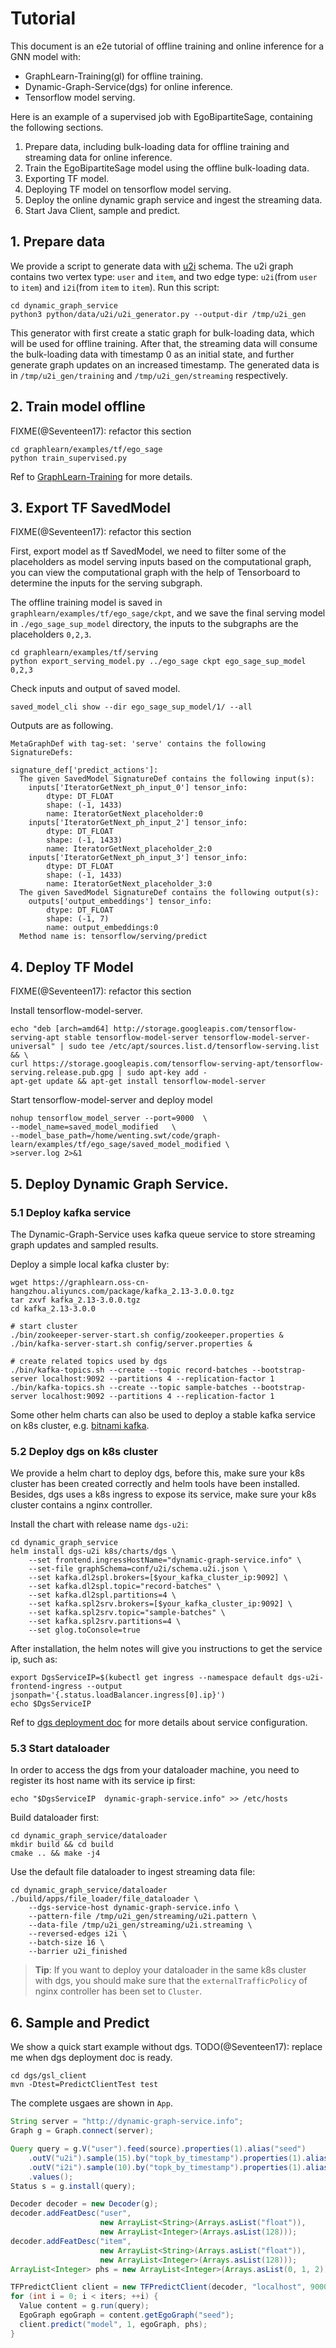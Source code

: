 # Tutorial

This document is an e2e tutorial of offline training and online inference for a GNN model with:
  - GraphLearn-Training(gl) for offline training.
  - Dynamic-Graph-Service(dgs) for online inference.
  - Tensorflow model serving.

Here is an example of a supervised job with EgoBipartiteSage, containing the following sections.
1. Prepare data, including bulk-loading data for offline training and streaming data for online inference.
2. Train the EgoBipartiteSage model using the offline bulk-loading data.
3. Exporting TF model.
4. Deploying TF model on tensorflow model serving.
5. Deploy the online dynamic graph service and ingest the streaming data.
6. Start Java Client, sample and predict.


## 1. Prepare data

We provide a script to generate data with [u2i](https://github.com/alibaba/graph-learn/blob/master/dynamic_graph_service/conf/u2i/schema.u2i.json) schema.
The u2i graph contains two vertex type: `user` and `item`, and two edge type: `u2i`(from `user` to `item`) and `i2i`(from `item` to `item`).
Run this script:

```shell
cd dynamic_graph_service
python3 python/data/u2i/u2i_generator.py --output-dir /tmp/u2i_gen
```

This generator with first create a static graph for bulk-loading data, which will be used for offline training.
After that, the streaming data will consume the bulk-loading data with timestamp 0 as an initial state, and further generate graph updates on an increased timestamp.
The generated data is in `/tmp/u2i_gen/training` and `/tmp/u2i_gen/streaming` respectively.


## 2. Train model offline

FIXME(@Seventeen17): refactor this section
```shell
cd graphlearn/examples/tf/ego_sage
python train_supervised.py
```

Ref to [GraphLearn-Training](../gl/intro.md) for more details.


## 3. Export TF SavedModel

FIXME(@Seventeen17): refactor this section

First, export model as tf SavedModel, we need to filter some of the placeholders as model serving inputs based on the
computational graph, you can view the computational graph with the help of Tensorboard to determine the inputs for the
serving subgraph.

The offline training model is saved in `graphlearn/examples/tf/ego_sage/ckpt`, and we save the final serving model in
`./ego_sage_sup_model` directory, the inputs to the subgraphs are the placeholders `0,2,3`.

```shell
cd graphlearn/examples/tf/serving
python export_serving_model.py ../ego_sage ckpt ego_sage_sup_model 0,2,3
```

Check inputs and output of saved model.
```shell
saved_model_cli show --dir ego_sage_sup_model/1/ --all
```

Outputs are as following.
```
MetaGraphDef with tag-set: 'serve' contains the following SignatureDefs:

signature_def['predict_actions']:
  The given SavedModel SignatureDef contains the following input(s):
    inputs['IteratorGetNext_ph_input_0'] tensor_info:
        dtype: DT_FLOAT
        shape: (-1, 1433)
        name: IteratorGetNext_placeholder:0
    inputs['IteratorGetNext_ph_input_2'] tensor_info:
        dtype: DT_FLOAT
        shape: (-1, 1433)
        name: IteratorGetNext_placeholder_2:0
    inputs['IteratorGetNext_ph_input_3'] tensor_info:
        dtype: DT_FLOAT
        shape: (-1, 1433)
        name: IteratorGetNext_placeholder_3:0
  The given SavedModel SignatureDef contains the following output(s):
    outputs['output_embeddings'] tensor_info:
        dtype: DT_FLOAT
        shape: (-1, 7)
        name: output_embeddings:0
  Method name is: tensorflow/serving/predict
```


## 4. Deploy TF Model
FIXME(@Seventeen17): refactor this section

Install tensorflow-model-server.
```shell
echo "deb [arch=amd64] http://storage.googleapis.com/tensorflow-serving-apt stable tensorflow-model-server tensorflow-model-server-universal" | sudo tee /etc/apt/sources.list.d/tensorflow-serving.list && \
curl https://storage.googleapis.com/tensorflow-serving-apt/tensorflow-serving.release.pub.gpg | sudo apt-key add -
apt-get update && apt-get install tensorflow-model-server
```
Start tensorflow-model-server and deploy model
```shell
nohup tensorflow_model_server --port=9000  \
--model_name=saved_model_modified   \
--model_base_path=/home/wenting.swt/code/graph-learn/examples/tf/ego_sage/saved_model_modified \
>server.log 2>&1
```


## 5. Deploy Dynamic Graph Service.

### 5.1 Deploy kafka service
The Dynamic-Graph-Service uses kafka queue service to store streaming graph updates and sampled results.

Deploy a simple local kafka cluster by:
```shell
wget https://graphlearn.oss-cn-hangzhou.aliyuncs.com/package/kafka_2.13-3.0.0.tgz
tar zxvf kafka_2.13-3.0.0.tgz
cd kafka_2.13-3.0.0

# start cluster
./bin/zookeeper-server-start.sh config/zookeeper.properties &
./bin/kafka-server-start.sh config/server.properties &

# create related topics used by dgs
./bin/kafka-topics.sh --create --topic record-batches --bootstrap-server localhost:9092 --partitions 4 --replication-factor 1
./bin/kafka-topics.sh --create --topic sample-batches --bootstrap-server localhost:9092 --partitions 4 --replication-factor 1
```

Some other helm charts can also be used to deploy a stable kafka service on k8s cluster,
e.g. [bitnami kafka](https://github.com/bitnami/charts/tree/master/bitnami/kafka).

### 5.2 Deploy dgs on k8s cluster
We provide a helm chart to deploy dgs, before this, make sure your k8s cluster has been created correctly and helm tools have been installed.
Besides, dgs uses a k8s ingress to expose its service, make sure your k8s cluster contains a nginx controller.

Install the chart with release name `dgs-u2i`:
```shell
cd dynamic_graph_service
helm install dgs-u2i k8s/charts/dgs \
    --set frontend.ingressHostName="dynamic-graph-service.info" \
    --set-file graphSchema=conf/u2i/schema.u2i.json \
    --set kafka.dl2spl.brokers=[$your_kafka_cluster_ip:9092] \
    --set kafka.dl2spl.topic="record-batches" \
    --set kafka.dl2spl.partitions=4 \
    --set kafka.spl2srv.brokers=[$your_kafka_cluster_ip:9092] \
    --set kafka.spl2srv.topic="sample-batches" \
    --set kafka.spl2srv.partitions=4 \
    --set glog.toConsole=true
```

After installation, the helm notes will give you instructions to get the service ip, such as:
```shell
export DgsServiceIP=$(kubectl get ingress --namespace default dgs-u2i-frontend-ingress --output jsonpath='{.status.loadBalancer.ingress[0].ip}')
echo $DgsServiceIP
```

Ref to [dgs deployment doc](deploy.md) for more details about service configuration.

### 5.3 Start dataloader
In order to access the dgs from your dataloader machine, you need to register its host name with its service ip first:
```shell
echo "$DgsServiceIP  dynamic-graph-service.info" >> /etc/hosts
```
Build dataloader first:
```shell
cd dynamic_graph_service/dataloader
mkdir build && cd build
cmake .. && make -j4
```
Use the default file dataloader to ingest streaming data file:
```shell
cd dynamic_graph_service/dataloader
./build/apps/file_loader/file_dataloader \
    --dgs-service-host dynamic-graph-service.info \
    --pattern-file /tmp/u2i_gen/streaming/u2i.pattern \
    --data-file /tmp/u2i_gen/streaming/u2i.streaming \
    --reversed-edges i2i \
    --batch-size 16 \
    --barrier u2i_finished
```
> **Tip**: If you want to deploy your dataloader in the same k8s cluster with dgs, you should make sure that the
> `externalTrafficPolicy` of nginx controller has been set to `Cluster`.


## 6. Sample and Predict
We show a quick start example without dgs.
TODO(@Seventeen17): replace me when dgs deployment doc is ready.

```
cd dgs/gsl_client
mvn -Dtest=PredictClientTest test
```

The complete usgaes are shown in `App`.

```java
String server = "http://dynamic-graph-service.info";
Graph g = Graph.connect(server);

Query query = g.V("user").feed(source).properties(1).alias("seed")
    .outV("u2i").sample(15).by("topk_by_timestamp").properties(1).alias("hop1")
    .outV("i2i").sample(10).by("topk_by_timestamp").properties(1).alias("hop2")
    .values();
Status s = g.install(query);

Decoder decoder = new Decoder(g);
decoder.addFeatDesc("user",
                    new ArrayList<String>(Arrays.asList("float")),
                    new ArrayList<Integer>(Arrays.asList(128)));
decoder.addFeatDesc("item",
                    new ArrayList<String>(Arrays.asList("float")),
                    new ArrayList<Integer>(Arrays.asList(128)));
ArrayList<Integer> phs = new ArrayList<Integer>(Arrays.asList(0, 1, 2));

TFPredictClient client = new TFPredictClient(decoder, "localhost", 9000);
for (int i = 0; i < iters; ++i) {
  Value content = g.run(query);
  EgoGraph egoGraph = content.getEgoGraph("seed");
  client.predict("model", 1, egoGraph, phs);
}
```

